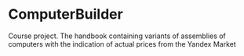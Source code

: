 # ComputerBuilder
Сourse project. The handbook containing variants of assemblies of computers with the indication of actual prices from the Yandex Market
